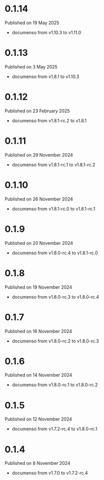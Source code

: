 # 0.1.14

Published on 19 May 2025

- documenso from v1.10.3 to v1.11.0

# 0.1.13

Published on 3 May 2025

- documenso from v1.8.1 to v1.10.3

# 0.1.12

Published on 23 February 2025

- documenso from v1.8.1-rc.2 to v1.8.1

# 0.1.11

Published on 29 November 2024

- documenso from v1.8.1-rc.1 to v1.8.1-rc.2

# 0.1.10

Published on 26 November 2024

- documenso from v1.8.1-rc.0 to v1.8.1-rc.1

# 0.1.9

Published on 20 November 2024

- documenso from v1.8.0-rc.4 to v1.8.1-rc.0

# 0.1.8

Published on 19 November 2024

- documenso from v1.8.0-rc.3 to v1.8.0-rc.4

# 0.1.7

Published on 16 November 2024

- documenso from v1.8.0-rc.2 to v1.8.0-rc.3

# 0.1.6

Published on 14 November 2024

- documenso from v1.8.0-rc.1 to v1.8.0-rc.2

# 0.1.5

Published on 12 November 2024

- documenso from v1.7.2-rc.4 to v1.8.0-rc.1

# 0.1.4

Published on 8 November 2024

- documenso from v1.7.0 to v1.7.2-rc.4

